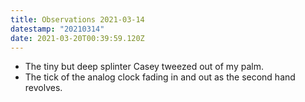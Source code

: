 ```yaml
---
title: Observations 2021-03-14
datestamp: "20210314"
date: 2021-03-20T00:39:59.120Z
---
```

- The tiny but deep splinter Casey tweezed out of my palm.
- The tick of the analog clock fading in and out as the second hand revolves.